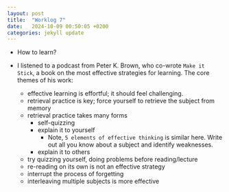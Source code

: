 ```yaml
---
layout: post
title:  "Worklog 7"
date:   2024-10-09 00:50:05 +0200
categories: jekyll update
---
```


* How to learn?

* I listened to a podcast from Peter K. Brown, who co-wrote `Make it Stick`, a book on the most effective strategies for learning. The core themes of his work:
    * effective learning is effortful; it should feel challenging.
    * retrieval practice is key; force yourself to retrieve the subject from memory
    * retrieval practice takes many forms
        * self-quizzing
        * explain it to yourself
            * Note, `5 elements of effective thinking` is similar here. Write out all you know about a subject and identify weaknesses.
        * explain it to others
    * try quizzing yourself, doing problems before reading/lecture
    * re-reading on its own is not an effective strategy
    * interrupt the process of forgetting
    * interleaving multiple subjects is more effective
